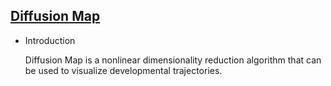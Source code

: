 ## [Diffusion Map](/basic/diffusion-map)

- Introduction

  Diffusion Map is a nonlinear dimensionality reduction algorithm that can be used to visualize developmental
  trajectories.